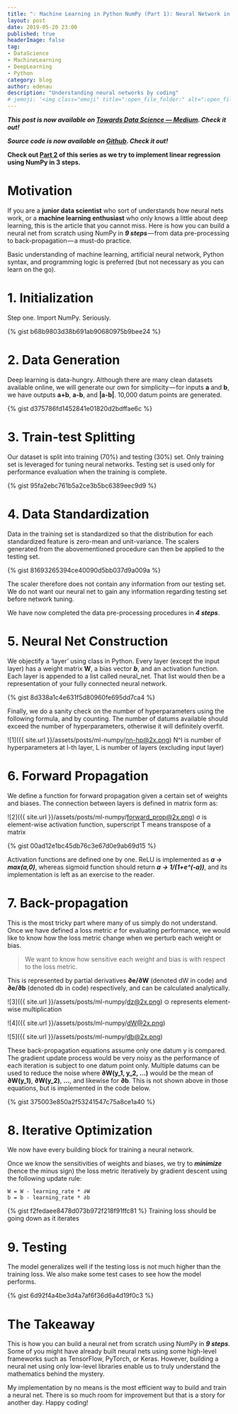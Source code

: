 ```yaml
---
title: "️💡 Machine Learning in Python NumPy (Part 1): Neural Network in 9 Steps"
layout: post
date: 2019-05-20 23:00
published: true
headerImage: false
tag:
- DataScience
- MachineLearning
- DeepLearning
- Python
category: blog
author: edenau
description: "Understanding neural networks by coding"
# jemoji: '<img class="emoji" title=":open_file_folder:" alt=":open_file_folder:" src="https://assets.github.com/images/icons/emoji/unicode/1f5c2.png" height="20" width="20" align="absmiddle">'
---
```


***This post is now available on <a href="https://towardsdatascience.com/machine-learning-in-python-numpy-neural-network-in-9-steps-eafd0db25906" target="_blank">Towards Data Science — Medium</a>. Check it out!***

***Source code is now available on <a href="https://github.com/edenau/ML-in-NumPy/blob/master/neural-net.ipynb" target="_blank">Github</a>. Check it out!***


**Check out <a href="https://edenau.github.io/ml-numpy-2/">Part 2</a> of this series as we try to implement linear regression using NumPy in 3 steps.**

# Motivation

If you are a **junior data scientist** who sort of understands how neural nets work, or a **machine learning enthusiast** who only knows a little about deep learning, this is the article that you cannot miss. Here is how you can build a neural net from scratch using NumPy in ***9 steps*** — from data pre-processing to back-propagation — a must-do practice.

Basic understanding of machine learning, artificial neural network, Python syntax, and programming logic is preferred (but not necessary as you can learn on the go).

<div class="breaker"></div> <a id="1"></a>

# 1. Initialization

Step one. Import NumPy. Seriously.

{% gist b68b9803d38b691ab90680975b9bee24 %}

# 2. Data Generation

Deep learning is data-hungry. Although there are many clean datasets available online, we will generate our own for simplicity — for inputs **a** and **b**, we have outputs **a+b**, **a-b**, and **\|a-b\|**. 10,000 datum points are generated.

{% gist d375786fd1452841e01820d2bdffae6c %}


# 3. Train-test Splitting

Our dataset is split into training (70%) and testing (30%) set. Only training set is leveraged for tuning neural networks. Testing set is used only for performance evaluation when the training is complete.

{% gist 95fa2ebc761b5a2ce3b5bc6389eec9d9 %}

# 4. Data Standardization

Data in the training set is standardized so that the distribution for each standardized feature is zero-mean and unit-variance. The scalers generated from the abovementioned procedure can then be applied to the testing set.

{% gist 81693265394ce40090d5bb037d9a009a %}

The scaler therefore does not contain any information from our testing set. We do not want our neural net to gain any information regarding testing set before network tuning.

We have now completed the data pre-processing procedures in ***4 steps***.

<div class="breaker"></div> <a id="2"></a>

# 5. Neural Net Construction

We objectify a ‘layer’ using class in Python. Every layer (except the input layer) has a weight matrix **W**, a bias vector ***b***, and an activation function. Each layer is appended to a list called neural_net. That list would then be a representation of your fully connected neural network.

{% gist 8d338a1c4e631f5d80960fe695dd7ca4 %}

Finally, we do a sanity check on the number of hyperparameters using the following formula, and by counting. The number of datums available should exceed the number of hyperparameters, otherwise it will definitely overfit.

![1]({{ site.url }}/assets/posts/ml-numpy/nn-hp@2x.png)
N^l is number of hyperparameters at l-th layer, L is number of layers (excluding input layer)

# 6. Forward Propagation

We define a function for forward propagation given a certain set of weights and biases. The connection between layers is defined in matrix form as:

![2]({{ site.url }}/assets/posts/ml-numpy/forward_prop@2x.png)
σ is element-wise activation function, superscript T means transpose of a matrix

{% gist 00ad12e1bc45db76c3e67d0e9ab69d15 %}

Activation functions are defined one by one. ReLU is implemented as ***a → max(a,0)***, whereas sigmoid function should return ***a → 1/(1+e^(-a))***, and its implementation is left as an exercise to the reader.

# 7. Back-propagation

This is the most tricky part where many of us simply do not understand. Once we have defined a loss metric *e* for evaluating performance, we would like to know how the loss metric change when we perturb each weight or bias.

>We want to know how sensitive each weight and bias is with respect to the loss metric.

This is represented by partial derivatives **∂e/∂W** (denoted dW in code) and **∂e/∂b** (denoted db in code) respectively, and can be calculated analytically.

![3]({{ site.url }}/assets/posts/ml-numpy/dz@2x.png)
⊙ represents element-wise multiplication

![4]({{ site.url }}/assets/posts/ml-numpy/dW@2x.png)

![5]({{ site.url }}/assets/posts/ml-numpy/db@2x.png)

These back-propagation equations assume only one datum y is compared. The gradient update process would be very noisy as the performance of each iteration is subject to one datum point only. Multiple datums can be used to reduce the noise where **∂W(y_1, y_2, …)** would be the mean of **∂W(y_1)**, **∂W(y_2)**, **…**, and likewise for **∂b**. This is not shown above in those equations, but is implemented in the code below.

{% gist 375003e850a2f53241547c75a8ce1a40 %}

<div class="breaker"></div> <a id="3"></a>

# 8. Iterative Optimization

We now have every building block for training a neural network.

Once we know the sensitivities of weights and biases, we try to ***minimize*** (hence the minus sign) the loss metric iteratively by gradient descent using the following update rule:

```
W = W - learning_rate * ∂W
b = b - learning_rate * ∂b
```

{% gist f2fedaee8478d073b972f218f91ffc81 %}
Training loss should be going down as it iterates

# 9. Testing

The model generalizes well if the testing loss is not much higher than the training loss. We also make some test cases to see how the model performs.

{% gist 6d92f4a4be3d4a7af6f36d6a4d19f0c3 %}


<div class="breaker"></div> <a id="4"></a>

# The Takeaway

This is how you can build a neural net from scratch using NumPy in ***9 steps***. Some of you might have already built neural nets using some high-level frameworks such as TensorFlow, PyTorch, or Keras. However, building a neural net using only low-level libraries enable us to truly understand the mathematics behind the mystery.

My implementation by no means is the most efficient way to build and train a neural net. There is so much room for improvement but that is a story for another day. Happy coding!
